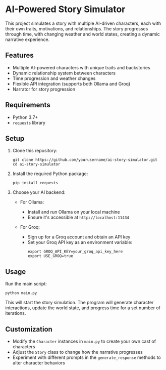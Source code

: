 # AI-Powered Story Simulator

This project simulates a story with multiple AI-driven characters, each with their own traits, motivations, and relationships. The story progresses through time, with changing weather and world states, creating a dynamic narrative experience.

## Features

- Multiple AI-powered characters with unique traits and backstories
- Dynamic relationship system between characters
- Time progression and weather changes
- Flexible API integration (supports both Ollama and Groq)
- Narrator for story progression

## Requirements

- Python 3.7+
- `requests` library

## Setup

1. Clone this repository:
   ```
   git clone https://github.com/yourusername/ai-story-simulator.git
   cd ai-story-simulator
   ```

2. Install the required Python package:
   ```
   pip install requests
   ```

3. Choose your AI backend:

   - For Ollama:
     - Install and run Ollama on your local machine
     - Ensure it's accessible at `http://localhost:11434`

   - For Groq:
     - Sign up for a Groq account and obtain an API key
     - Set your Groq API key as an environment variable:
       ```
       export GROQ_API_KEY=your_groq_api_key_here
       export USE_GROQ=true
       ```

## Usage

Run the main script:

```
python main.py
```

This will start the story simulation. The program will generate character interactions, update the world state, and progress time for a set number of iterations.

## Customization

- Modify the `Character` instances in `main.py` to create your own cast of characters
- Adjust the `Story` class to change how the narrative progresses
- Experiment with different prompts in the `generate_response` methods to alter character behaviors